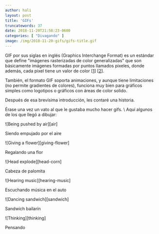```yaml
---
author: hali
layout: post
title: 'GIFs'
truncatewords: 37
date: 2018-11-20T21:58:23-0600
categories: [ "Divagando" ]
image: /img/2018-11-20-gifs/gifs-title.gif
---
```


GIF por sus siglas en inglés (Graphics Interchange Format) es un
estándar que define "imágenes rasterizadas de color generalizadas" que
son básicamente imágenes formadas por puntos llamados pixeles, donde
además, cada pixel tiene un valor de color \[[1][1]\] \[[2][2]\].

También, el formato GIF soporta animaciones, y aunque tiene limitaciones
(no permite gradientes de colores), funciona muy bien para gráficos
simples como logotipos o gráficos con áreas de color solido.

Después de esa brevísima introducción, les contaré una historia.

Érase una vez un vato al que le gustaba mucho hacer gifs. \\
Aquí algunos de los que llegó a dibujar:

<div class="has-text-centered box red-velvet-bg">
  <p class="image-container box" markdown="1">
    ![Being pushed by air][air]
  </p>
  <p class="is-italic has-background-white image-art-title">
    Siendo empujado por el aire
  </p>
</div>

<div class="has-text-centered box blue-velvet-bg">
  <p class="image-container box" markdown="1">
    ![Giving a flower][giving-flower]
  </p>
  <p class="is-italic has-background-white image-art-title">
    Regalando una flor
  </p>
</div>

<div class="has-text-centered box purple-velvet-bg">
  <p class="image-container box" markdown="1">
    ![Head explode][head-corn]
  </p>
  <p class="is-italic has-background-white image-art-title">
    Cabeza de palomita
  </p>
</div>

<div class="has-text-centered box green-velvet-bg">
  <p class="image-container box" markdown="1">
    ![Hearing music][hearing-music]
  </p>
  <p class="is-italic has-background-white image-art-title">
    Escuchando música en el auto
  </p>
</div>

<div class="has-text-centered box purple-velvet-bg">
  <p class="image-container box" markdown="1">
    ![Dancing sandwich][sandwich]
  </p>
  <p class="is-italic has-background-white image-art-title">
    Sandwich bailarín
  </p>
</div>

<div class="has-text-centered box blue-velvet-bg">
  <p class="image-container box" markdown="1">
    ![Thinking][thinking]
  </p>
  <p class="is-italic has-background-white image-art-title">
    Pensando
  </p>
</div>

[1]: https://www.w3.org/Graphics/GIF/spec-gif87.txt
[2]: https://support.99designs.com/hc/es/articles/204761835--Qué-son-los-vectores-y-las-imagenes-rasterizadas-Cuándo-debería-usarlas-
[air]: /img/2018-11-20-gifs/air.gif
[giving-flower]: /img/2018-11-20-gifs/giving-flower.gif
[head-corn]: /img/2018-11-20-gifs/head-corn.gif
[hearing-music]: /img/2018-11-20-gifs/hearing-music.gif
[sandwich]: /img/2018-11-20-gifs/sandwich.gif
[thinking]: /img/2018-11-20-gifs/thinking.gif
